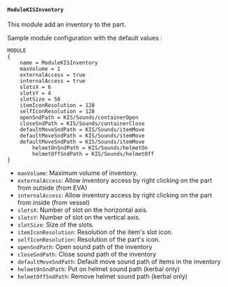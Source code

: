 #### `ModuleKISInventory`

This module add an inventory to the part. 

Sample module configuration with the default values :
```
MODULE
{
	name = ModuleKISInventory
	maxVolume = 1
	externalAccess = true
	internalAccess = true
	slotsX = 6
	slotsY = 4
	slotSize = 50
	itemIconResolution = 128
	selfIconResolution = 128
	openSndPath = KIS/Sounds/containerOpen
	closeSndPath = KIS/Sounds/containerClose
	defaultMoveSndPath = KIS/Sounds/itemMove
	defaultMoveSndPath = KIS/Sounds/itemMove
	defaultMoveSndPath = KIS/Sounds/itemMove
        helmetOnSndPath = KIS/Sounds/helmetOn
        helmetOffSndPath = KIS/Sounds/helmetOff
}
```

- `maxVolume`: Maximum volume of inventory. 
- `externalAccess`: Allow inventory access by right clicking on the part from outside (from EVA)
- `internalAccess`: Allow inventory access by right clicking on the part from inside (from vessel)
- `slotsX`: Number of slot on the horizontal axis.
- `slotsY`: Number of slot on the vertical axis.
- `slotSize`: Size of the slots.
- `itemIconResolution`: Resolution of the item's slot icon.
- `selfIconResolution`: Resolution of the part's icon.
- `openSndPath`: Open sound path of the inventory
- `closeSndPath`: Close sound path of the inventory
- `defaultMoveSndPath`: Default move sound path of items in the inventory
- `helmetOnSndPath`: Put on helmet sound path (kerbal only)
- `helmetOffSndPath`: Remove helmet sound path (kerbal only)